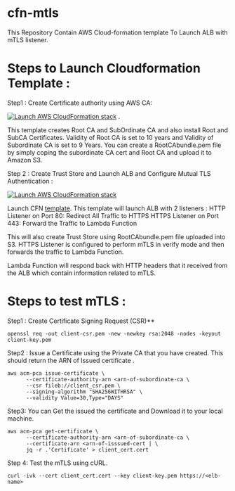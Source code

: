 # cfn-mtls
This Repository Contain AWS Cloud-formation template To Launch ALB with mTLS listener.

Steps to Launch Cloudformation Template :
=========================================

Step1 : Create Certificate authority using AWS CA: 

[![Launch AWS CloudFormation stack](https://s3.amazonaws.com/cloudformation-examples/cloudformation-launch-stack.png)](https://console.aws.amazon.com/cloudformation/home?region=us-east-1#/stacks/new?stackName=MyStack&templateURL=https://console.aws.amazon.com/cloudformation/home?region=us-east-1#/stacks/new?stackName=Issue-Certficate-using-private-ca&templateURL=https://raw.githubusercontent.com/anavaz/cfn-mtls/main/issue-certificate-using-aws-private-ca.yaml
) . 

This template creates Root CA and SubOrdinate CA and also install Root and SubCA Certificates. Validity of Root CA is set to 10 years and Validity of Subordinate CA is set to 9 Years.  You can create a RootCAbundle.pem file by simply coping the subordinate CA cert and Root CA and upload it to Amazon S3. 



Step 2 : Create Trust Store and Launch ALB and Configure Mutual TLS Authentication : 

[![Launch AWS CloudFormation stack](https://s3.amazonaws.com/cloudformation-examples/cloudformation-launch-stack.png)](https://console.aws.amazon.com/cloudformation/home?region=us-east-1#/stacks/new?stackName=LaunchALBWithMTLS&templateURL=https%3A%2F%2Fraw.githubusercontent.com%2Fanavaz%2Fcfn-mtls%2Fmain%2Falb-with-mtls.yaml)

Launch CFN [template](https://github.com/anavaz/cfn-mtls/blob/main/issue-certificate-using-aws-private-ca.yaml). This template will launch ALB with 2 listeners :
    HTTP Listener on Port 80: Redirect All Traffic to HTTPS
    HTTPS Listener on Port 443: Forward the Traffic to Lambda Function

 This will also create Trust Store using RootCAbundle.pem file uploaded into S3. HTTPS Listener is configured to perform mTLS in verify mode and then forwards the traffic to Lambda Function.

 Lambda Function will respond back with HTTP headers that it received from the ALB which contain information related to mTLS. 


 Steps to test mTLS :
 ==================

Step1 : Create Certificate Signing Request (CSR)** 
```
openssl req -out client-csr.pem -new -newkey rsa:2048 -nodes -keyout client-key.pem
```
Step2 : Issue a Certificate using the Private CA that you have created. This should return the ARN of Issued certificate .
```
aws acm-pca issue-certificate \
      --certificate-authority-arn <arn-of-subordinate-ca \
      --csr fileb://client_csr.pem \
      --signing-algorithm "SHA256WITHRSA" \
      --validity Value=30,Type="DAYS" 
```
Step3: You can Get the issued the certificate and Download it to your local machine.
```
aws acm-pca get-certificate \
      --certificate-authority-arn <arn-of-subordinate-ca \
      --certificate-arn <arn-of-isssued-cert | \
      jq -r .'Certificate' > client_cert.cert
 ```

Step 4: Test the mTLS using cURL.
```
curl -ivk --cert client_cert.cert --key client-key.pem https://<elb-name>
```
